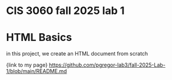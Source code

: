 # CIS 3060 fall 2025 lab 1 
# HTML Basics 

in this project, we create an HTML document from scratch 

{link to my page} https://github.com/pgregor-lab3/fall-2025-Lab-1/blob/main/README.md 
